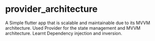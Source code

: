 # provider_architecture

A Simple flutter app that is scalable and maintainable due to its MVVM architecture.
Used Provider for the state management and MVVM architecture.
Learnt Dependency injection and inversion.
